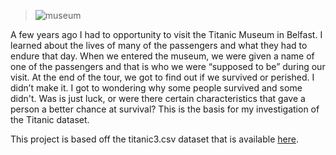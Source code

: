 > ![museum](https://github.com/jdp71/jdp71.github.io/tree/master/images/titanic2.jpg)

A few years ago I had to opportunity to visit the Titanic Museum in Belfast.  I learned about the lives of many of the passengers and what they had to endure that day.  When we entered the museum, we were given a name of one of the passengers and that is who we were “supposed to be” during our visit.  At the end of the tour, we got to find out if we survived or perished.  I didn’t make it.  I got to wondering why some people survived and some didn't.  Was is just luck, or were there certain characteristics that gave a person a better chance at survival?  This is the basis for my investigation of the Titanic dataset. 

This project is based off the titanic3.csv dataset that is available [here](https://github.com/jbryer/CompStats/blob/master/Data/titanic3.csv).
